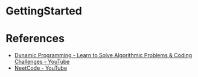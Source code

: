 # GettingStarted


# References     
* [Dynamic Programming - Learn to Solve Algorithmic Problems & Coding Challenges - YouTube](https://www.youtube.com/watch?v=oBt53YbR9Kk&t=155s)
* [NeetCode - YouTube](https://www.youtube.com/c/NeetCode/playlists)
